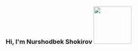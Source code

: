 ### Hi, I'm Nurshodbek Shokirov <img src="https://media4.giphy.com/media/gM5qFksULw54NMWyry/giphy.gif?cid=ecf05e47orck56jvziyftcvgaq2rldhyaj95nofh16pjqp0i&ep=v1_stickers_search&rid=giphy.gif&ct=s" width="100px">

